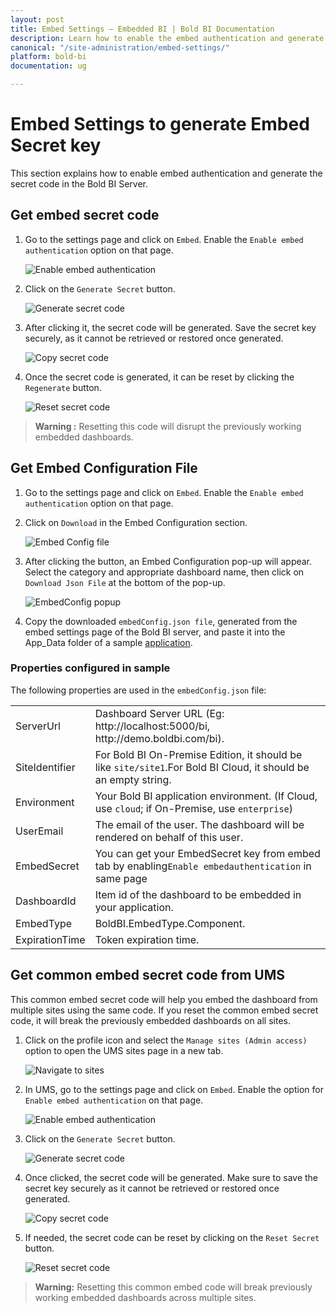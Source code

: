 ```yaml
---
layout: post
title: Embed Settings – Embedded BI | Bold BI Documentation
description: Learn how to enable the embed authentication and generate the secret code using the embed settings in the Bold BI server.
canonical: "/site-administration/embed-settings/"
platform: bold-bi
documentation: ug

---
```


# Embed Settings to generate Embed Secret key

This section explains how to enable embed authentication and generate the secret code in the Bold BI Server.

## Get embed secret code

1. Go to the settings page and click on `Embed`. Enable the `Enable embed authentication` option on that page.

    ![Enable embed authentication](/static/assets/site-administration/images/enable-embed-option.png)

2. Click on the `Generate Secret` button.

    ![Generate secret code](/static/assets/site-administration/images/generate-secret-code.png)

3. After clicking it, the secret code will be generated. Save the secret key securely, as it cannot be retrieved or restored once generated.               

    ![Copy secret code](/static/assets/site-administration/images/copy-secret-code.png)

4. Once the secret code is generated, it can be reset by clicking the `Regenerate` button.

    ![Reset secret code](/static/assets/site-administration/images/reset-secret-code.png)

> **Warning :** Resetting this code will disrupt the previously working embedded dashboards.

## Get Embed Configuration File

1. Go to the settings page and click on `Embed`. Enable the `Enable embed authentication` option on that page.

2. Click on `Download` in the Embed Configuration section.

    ![Embed Config file](/static/assets/site-administration/images/embedconfig_file.png#max-width=65%)

3. After clicking the button, an Embed Configuration pop-up will appear. Select the category and appropriate dashboard name, then click on `Download Json File` at the bottom of the pop-up.

    ![EmbedConfig popup](/static/assets/site-administration/images/embedconfig_popup.png#max-width=65%)

4. Copy the downloaded `embedConfig.json file`, generated from the embed settings page of the Bold BI server, and paste it into the App_Data folder of a sample [application](https://github.com/boldbi/samples/tree/development/SDK%20Samples/C%23/ASP.NET%20Core).

### Properties configured in sample
The following properties are used in the `embedConfig.json` file:

<meta charset="utf-8"/>
        <table>
        <tbody>
            <tr>
                <td align="left">ServerUrl</td>
                <td align="left">Dashboard Server URL (Eg: http://localhost:5000/bi, http://demo.boldbi.com/bi).</td>
            </tr>
            <tr>
                <td align="left">SiteIdentifier</td>
                <td align="left">For Bold BI On-Premise Edition, it should be like  <code>site/site1</code>.For Bold BI Cloud, it should be an empty string.</td>
            </tr>
            <tr>
            <td align="left">Environment</td>
                <td align="left">Your Bold BI application environment. (If Cloud, use <code>cloud</code>; if On-Premise, use <code>enterprise</code>)</td>
            </tr>
            <tr>
                <td align="left">UserEmail</td>
                <td align="left">The email of the user. The dashboard will be rendered on behalf of this user.</td>
            </tr>        
            <tr>
            <td align="left">EmbedSecret</td>
                <td align="left">You can get your EmbedSecret key from embed tab by enabling<code>Enable embedauthentication</code> in same page</td>
            </tr> 
            <tr>
                <td align="left">DashboardId</td>
                <td align="left">Item id of the dashboard to be embedded in your application.</td>
            </tr>  
            <tr>
                <td align="left">EmbedType</td>
                <td align="left">BoldBI.EmbedType.Component.</td>
            </tr>
            <tr>
                <td align="left">ExpirationTime</td>
                <td align="left">Token expiration time.</td>
            </tr> 
        </tbody>
        </table>


## Get common embed secret code from UMS

This common embed secret code will help you embed the dashboard from multiple sites using the same code. If you reset the common embed secret code, it will break the previously embedded dashboards on all sites.

1. Click on the profile icon and select the `Manage sites (Admin access)` option to open the UMS sites page in a new tab.

    ![Navigate to sites](/static/assets/site-administration/images/navigate-sites.png)

2. In UMS, go to the settings page and click on `Embed`. Enable the option for `Enable embed authentication` on that page.

    ![Enable embed authentication](/static/assets/site-administration/images/ums-enable-embed.png)

3. Click on the `Generate Secret` button.

    ![Generate secret code](/static/assets/site-administration/images/ums-generate-secret-code.png)

4. Once clicked, the secret code will be generated. Make sure to save the secret key securely as it cannot be retrieved or restored once generated.                   

    ![Copy secret code](/static/assets/site-administration/images/ums-copy-secret-code.png)

5. If needed, the secret code can be reset by clicking on the `Reset Secret` button.

    ![Reset secret code](/static/assets/site-administration/images/ums-reset-secret-code.png)

> **Warning:** Resetting this common embed code will break previously working embedded dashboards across multiple sites.